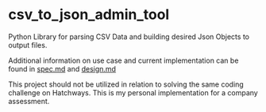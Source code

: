 # csv_to_json_admin_tool
Python Library for parsing CSV Data and building desired Json Objects to output files.

Additional information on use case and current implementation can be found in [spec.md](docs/spec.md) and 
[design.md](docs/design.md)

This project should not be utilized in relation to solving the same coding challenge on Hatchways. This is my personal
implementation for a company assessment.
